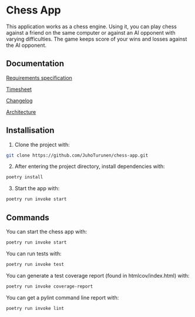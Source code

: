 # Chess App

This application works as a chess engine. Using it, you can play chess against a friend on the same computer or against an AI opponent with varying difficulties. The game keeps score of your wins and losses against the AI opponent.

## Documentation
[Requirements specification](https://github.com/JuhoTurunen/ot-harjoitustyo/blob/main/documentation/requirements_specification.md)

[Timesheet](https://github.com/JuhoTurunen/ot-harjoitustyo/blob/main/documentation/timesheet.md)

[Changelog](https://github.com/JuhoTurunen/ot-harjoitustyo/blob/main/documentation/changelog.md)

[Architecture](https://github.com/JuhoTurunen/ot-harjoitustyo/blob/main/documentation/architecture.md)


## Installisation

1. Clone the project with:

```bash
git clone https://github.com/JuhoTurunen/chess-app.git
```

2. After entering the project directory, install dependencies with:
   
```bash
poetry install
```

3. Start the app with:

```bash
poetry run invoke start
```

## Commands

You can start the chess app with:

```bash
poetry run invoke start
```

You can run tests with:

```bash
poetry run invoke test
```

You can generate a test coverage report (found in htmlcov/index.html) with:

```bash
poetry run invoke coverage-report
```

You can get a pylint command line report with:

```bash
poetry run invoke lint
```
